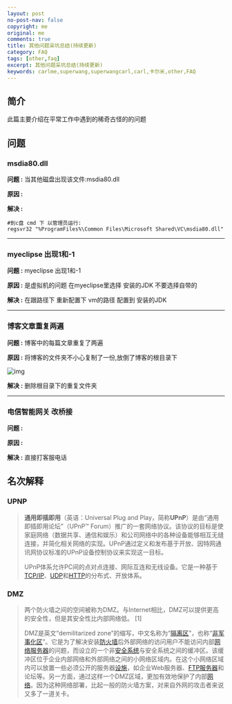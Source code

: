 ```yaml
---
layout: post
no-post-nav: false 
copyright: me
original: me
comments: true
title: 其他问题采坑总结(持续更新)
category: FAQ
tags: [other,faq]
excerpt: 其他问题采坑总结(持续更新)
keywords: carlme,superwang,superwangcarl,carl,卡尔米,other,FAQ
---
```




## 简介

此篇主要介绍在平常工作中遇到的稀奇古怪的的问题

## 问题

### msdia80.dll

**问题 :** 当其他磁盘出现该文件:msdia80.dll

**原因 :** 

**解决 :** 

```shell
#到c盘 cmd 下 以管理员运行:
regsvr32 "%ProgramFiles%\Common Files\Microsoft Shared\VC\msdia80.dll"
```

***

### myeclipse  出现1和-1

**问题 :** myeclipse  出现1和-1

**原因 :** 是虚拟机的问题  在myeclipse里选择 安装的JDK 不要选择自带的

**解决 :** 在跟路径下 重新配置下 vm的路径 配置到 安装的JDK

***

### 博客文章重复两遍

**问题 :** 博客中的每篇文章重复了两遍

**原因 :** 将博客的文件夹不小心复制了一份,放倒了博客的根目录下

![img]({{site.cdn}}/assets/images/blog/2019/20190418222702.png)

**解决 :** 删除根目录下的重复文件夹

***

### 电信智能网关 改桥接

**问题 :** 

**原因 :** 

**解决 :** 直接打客服电话

## 名次解释

### UPNP

> **通用即插即用**（英语：Universal Plug and Play，简称**UPnP**）是由“通用即插即用论坛”（UPnP™ Forum）推广的一套网络协议。该协议的目标是使家庭网络（数据共享、通信和娱乐）和公司网络中的各种设备能够相互无缝连接，并简化相关网络的实现。UPnP通过定义和发布基于开放、因特网通讯网协议标准的UPnP设备控制协议来实现这一目标。
>
> UPnP体系允许PC间的点对点连接、网际互连和无线设备。它是一种基于[TCP/IP](https://baike.baidu.com/item/TCP%2FIP)、[UDP](https://baike.baidu.com/item/UDP)和[HTTP](https://baike.baidu.com/item/HTTP)的分布式、开放体系。

### DMZ

> 两个防火墙之间的空间被称为DMZ。与Internet相比，DMZ可以提供更高的安全性，但是其安全性比内部网络低。 [1][ ]()
>
> DMZ是英文“demilitarized zone”的缩写，中文名称为“[隔离区](https://baike.baidu.com/item/%E9%9A%94%E7%A6%BB%E5%8C%BA/6835763)”，也称“[非军事化区](https://baike.baidu.com/item/%E9%9D%9E%E5%86%9B%E4%BA%8B%E5%8C%96%E5%8C%BA/1718170)”。它是为了解决安装[防火墙](https://baike.baidu.com/item/%E9%98%B2%E7%81%AB%E5%A2%99/52767)后外部网络的访问用户不能访问内部[网络服务器](https://baike.baidu.com/item/%E7%BD%91%E7%BB%9C%E6%9C%8D%E5%8A%A1%E5%99%A8/99096)的问题，而设立的一个非[安全系统](https://baike.baidu.com/item/%E5%AE%89%E5%85%A8%E7%B3%BB%E7%BB%9F/3131501)与安全系统之间的缓冲区。该缓冲区位于企业内部网络和外部网络之间的小网络区域内。在这个小网络区域内可以放置一些必须公开的服务器[设施](https://baike.baidu.com/item/%E8%AE%BE%E6%96%BD/3498084)，如企业Web服务器、[FTP服务器](https://baike.baidu.com/item/FTP%E6%9C%8D%E5%8A%A1%E5%99%A8)和论坛等。另一方面，通过这样一个DMZ区域，更加有效地保护了内部[网络](https://baike.baidu.com/item/%E7%BD%91%E7%BB%9C/143243)。因为这种网络部署，比起一般的防火墙方案，对来自外网的攻击者来说又多了一道关卡。